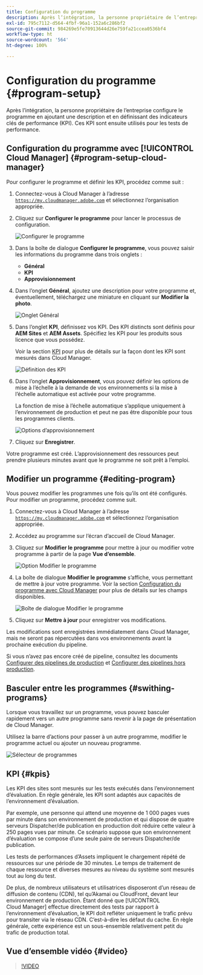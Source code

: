 ```yaml
---
title: Configuration du programme
description: Après l’intégration, la personne propriétaire de l’entreprise doit effectuer une configuration initiale du programme.
exl-id: 795c7112-d564-4fbf-96a1-152a6c286bf2
source-git-commit: 984269e5fe70913644d26e759fa21ccea0536bf4
workflow-type: ht
source-wordcount: '564'
ht-degree: 100%

---
```



# Configuration du programme {#program-setup}

Après l’intégration, la personne propriétaire de l’entreprise configure le programme en ajoutant une description et en définissant des indicateurs clés de performance (KPI). Ces KPI sont ensuite utilisés pour les tests de performance.

## Configuration du programme avec [!UICONTROL Cloud Manager] {#program-setup-cloud-manager}

Pour configurer le programme et définir les KPI, procédez comme suit :

1. Connectez-vous à Cloud Manager à l’adresse [`https://my.cloudmanager.adobe.com`](https://my.cloudmanager.adobe.com) et sélectionnez l’organisation appropriée.

1. Cliquez sur **Configurer le programme** pour lancer le processus de configuration.

   ![Configurer le programme](/help/assets/set-up-program/setup1.png)

1. Dans la boîte de dialogue **Configurer le programme**, vous pouvez saisir les informations du programme dans trois onglets :

   * **Général**
   * **KPI**
   * **Approvisionnement**

1. Dans l’onglet **Général**, ajoutez une description pour votre programme et, éventuellement, téléchargez une miniature en cliquant sur **Modifier la photo**.

   ![Onglet Général](/help/assets/Setup_Program-General.png)

1. Dans l’onglet **KPI**, définissez vos KPI. Des KPI distincts sont définis pour **AEM Sites** et **AEM Assets**. Spécifiez les KPI pour les produits sous licence que vous possédez.

   Voir la section [KPI](#kpis) pour plus de détails sur la façon dont les KPI sont mesurés dans Cloud Manager.

   ![Définition des KPI](/help/assets/Setup_Program-KPIs.png)

1. Dans l’onglet **Approvisionnement**, vous pouvez définir les options de mise à l’échelle à la demande de vos environnements si la mise à l’échelle automatique est activée pour votre programme.

   La fonction de mise à l’échelle automatique s’applique uniquement à l’environnement de production et peut ne pas être disponible pour tous les programmes clients.

   ![Options d’approvisionnement](/help/assets/Setup_Program-Provisioning.png)

1. Cliquez sur **Enregistrer**.

Votre programme est créé. L’approvisionnement des ressources peut prendre plusieurs minutes avant que le programme ne soit prêt à l’emploi.

## Modifier un programme {#editing-program}

Vous pouvez modifier les programmes une fois qu’ils ont été configurés. Pour modifier un programme, procédez comme suit.

1. Connectez-vous à Cloud Manager à l’adresse [`https://my.cloudmanager.adobe.com`](https://my.cloudmanager.adobe.com) et sélectionnez l’organisation appropriée.

1. Accédez au programme sur l’écran d’accueil de Cloud Manager.

1. Cliquez sur **Modifier le programme** pour mettre à jour ou modifier votre programme à partir de la page **Vue d’ensemble**.

   ![Option Modifier le programme](/help/assets/set-up-program/edit-program1.png)

1. La boîte de dialogue **Modifier le programme** s’affiche, vous permettant de mettre à jour votre programme. Voir la section [Configuration du programme avec Cloud Manager](#program-setup-cloud-manager) pour plus de détails sur les champs disponibles.

   ![Boîte de dialogue Modifier le programme](/help/assets/set-up-program/edit-program-general.png)

1. Cliquez sur **Mettre à jour** pour enregistrer vos modifications.

Les modifications sont enregistrées immédiatement dans Cloud Manager, mais ne seront pas répercutées dans vos environnements avant la prochaine exécution du pipeline.

Si vous n’avez pas encore créé de pipeline, consultez les documents [Configurer des pipelines de production](/help/using/production-pipelines.md) et [Configurer des pipelines hors production](/help/using/non-production-pipelines.md).

## Basculer entre les programmes {#swithing-programs}

Lorsque vous travaillez sur un programme, vous pouvez basculer rapidement vers un autre programme sans revenir à la page de présentation de Cloud Manager.

Utilisez la barre d’actions pour passer à un autre programme, modifier le programme actuel ou ajouter un nouveau programme.

![Sélecteur de programmes](/help/assets/set-up-program/setup2.png)

## KPI {#kpis}

Les KPI des sites sont mesurés sur les tests exécutés dans l’environnement d’évaluation. En règle générale, les KPI sont adaptés aux capacités de l’environnement d’évaluation.

Par exemple, une personne qui attend une moyenne de 1 000 pages vues par minute dans son environnement de production et qui dispose de quatre serveurs Dispatcher/de publication en production doit réduire cette valeur à 250 pages vues par minute. Ce scénario suppose que son environnement d’évaluation se compose d’une seule paire de serveurs Dispatcher/de publication.

Les tests de performances d’Assets impliquent le chargement répété de ressources sur une période de 30 minutes. Le temps de traitement de chaque ressource et diverses mesures au niveau du système sont mesurés tout au long du test.

De plus, de nombreux utilisateurs et utilisatrices disposeront d’un réseau de diffusion de contenu (CDN), tel qu’Akamai ou CloudFront, devant leur environnement de production. Étant donné que [!UICONTROL Cloud Manager] effectue directement des tests par rapport à l’environnement d’évaluation, le KPI doit refléter uniquement le trafic prévu pour transiter via le réseau CDN. C’est-à-dire les défaut du cache. En règle générale, cette expérience est un sous-ensemble relativement petit du trafic de production total.

## Vue d’ensemble vidéo {#video}

>[!VIDEO](https://video.tv.adobe.com/v/26313/)
